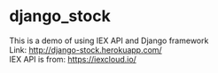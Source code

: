# django_stock
This is a demo of using IEX API and Django framework  
Link: http://django-stock.herokuapp.com/  
IEX API is from: https://iexcloud.io/
